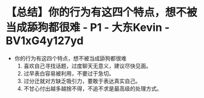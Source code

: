 # 【总结】你的行为有这四个特点，想不被当成舔狗都很难 - P1 - 大东Kevin - BV1xG4y127yd

-   你的行为有这四个特点，想不被当成舔狗都很难
    1.  喜欢自己寻找话题，过度聊天无意义，建议尽快见面。
    2.  过早表白容易被利用，不要过于急切。
    3.  过分迁就对方缺乏吸引力，要敢于表达真实自己。
    4.  不甘心付出越多越捨不得，不追不求是最高级的处理方式。